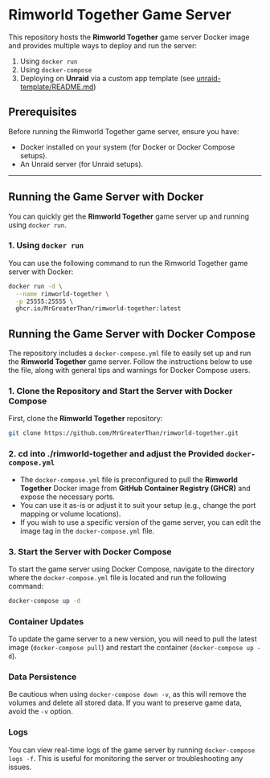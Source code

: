 # Rimworld Together Game Server

This repository hosts the **Rimworld Together** game server Docker image and provides multiple ways to deploy and run the server:

1. Using `docker run`
2. Using `docker-compose`
3. Deploying on **Unraid** via a custom app template (see [unraid-template/README.md](unraid-template/README.md))

## Prerequisites

Before running the Rimworld Together game server, ensure you have:

- Docker installed on your system (for Docker or Docker Compose setups).
- An Unraid server (for Unraid setups).

---

## Running the Game Server with Docker

You can quickly get the **Rimworld Together** game server up and running using `docker run`.

### 1. Using `docker run`

You can use the following command to run the Rimworld Together game server with Docker:

```bash
docker run -d \
  --name rimworld-together \
  -p 25555:25555 \
  ghcr.io/MrGreaterThan/rimworld-together:latest
```


## Running the Game Server with Docker Compose

The repository includes a `docker-compose.yml` file to easily set up and run the **Rimworld Together** game server. Follow the instructions below to use the file, along with general tips and warnings for Docker Compose users.

### 1. Clone the Repository and Start the Server with Docker Compose

First, clone the **Rimworld Together** repository:

```bash
git clone https://github.com/MrGreaterThan/rimworld-together.git
```

### 2. cd into ./rimworld-together and adjust the Provided `docker-compose.yml`

- The `docker-compose.yml` file is preconfigured to pull the **Rimworld Together** Docker image from **GitHub Container Registry (GHCR)** and expose the necessary ports.
- You can use it as-is or adjust it to suit your setup (e.g., change the port mapping or volume locations).
- If you wish to use a specific version of the game server, you can edit the image tag in the `docker-compose.yml` file.

### 3. Start the Server with Docker Compose

To start the game server using Docker Compose, navigate to the directory where the `docker-compose.yml` file is located and run the following command:

```bash
docker-compose up -d
```

### Container Updates
To update the game server to a new version, you will need to pull the latest image (`docker-compose pull`) and restart the container (`docker-compose up -d`).

### Data Persistence
Be cautious when using `docker-compose down -v`, as this will remove the volumes and delete all stored data. If you want to preserve game data, avoid the `-v` option.

### Logs
You can view real-time logs of the game server by running `docker-compose logs -f`. This is useful for monitoring the server or troubleshooting any issues.


